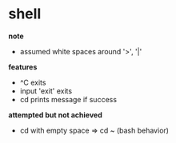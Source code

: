 # shell

**note**
- assumed white spaces around '>', '|'
 
**features**
- ^C exits
- input 'exit' exits
- cd prints message if success

**attempted but not achieved**
- cd with empty space => cd ~ (bash behavior)
